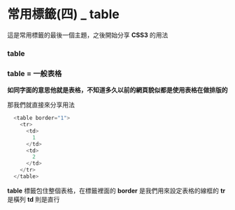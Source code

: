# 常用標籤(四) _ table

這是常用標籤的最後一個主題，之後開始分享 **CSS3** 的用法

### table

### table = 一般表格
**如同字面的意思他就是表格，不知道多久以前的網頁貌似都是使用表格在做排版的**

那我們就直接來分享用法

```js
  <table border="1">
    <tr>
      <td>
        1
      </td>
      <td>
        2
      </td>
    </tr>
  </table>
```

**table** 標籤包住整個表格，在標籤裡面的 **border** 是我們用來設定表格的線框的
**tr** 是橫列
**td** 則是直行
